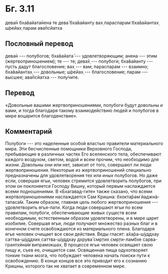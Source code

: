 # Бг. 3.11

дева̄н бха̄вайата̄нена те дева̄ бха̄вайанту вах̣ параспарам̇ бха̄вайантах̣ ш́рейах̣
парам ава̄псйатха

## Пословный перевод

дева̄н --- полубогов; бха̄вайата̄ --- удовлетворяющим; анена --- этим
(жертвоприношением); те --- те; дева̄х̣ --- полубоги; бха̄вайанту --- пусть
дадут благословение; вах̣ --- вам; параспарам --- взаимно; бха̄вайантах̣
--- довольные; ш́рейах̣ --- благословение; парам --- высшее; ава̄псйатха
--- полу́чите.

## Перевод

«Довольные вашими жертвоприношениями, полубоги будут довольны и вами, и
тогда благодаря такому взаимодействию людей и полубогов в мире воцарится
благоденствие».

## Комментарий

Полубоги --- это наделенные особой властью правители материального мира.
Эти бесчисленные помощники Верховного Господа, пребывающие в различных
частях Его вселенского тела, обеспечивают каждого воздухом, светом,
водой и всем прочим, что необходимо для жизни. Довольны они или нет,
зависит от того, совершают ли люди жертвоприношения. Некоторые из
жертвоприношений специально предназначены для удовлетворения тех или
иных полубогов. Но даже если, совершая ягьи, человек стремится
удовлетворить полубогов, при этом он поклоняется Господу Вишну, который
первым наслаждается всеми подношениями. В «Бхагавад-гите» также сказано,
что всеми жертвоприношениями наслаждается Сам Кришна: бхокта̄рам̇
йаджн̃а-тапаса̄м. Таким образом, главная цель любого жертвоприношения ---
удовлетворить ягья-пати. Когда люди совершают ягьи по всем правилам,
полубоги, обеспечивающие живых существ всем необходимым, естественным
образом удовлетворены, и в мире царит изобилие. Совершая ягьи, люди
получают множество разных благ и в конечном счете освобождаются из
материального плена. Благодаря ягье человек очищает все свои действия.
Веды гласят: а̄ха̄ра-ш́уддхау саттва-ш́уддхих̣ саттва-ш́уддхау дхрува̄ смр̣тих̣
смр̣ти-ламбхе сарва-грантхӣна̄м̇ випрамокшах̣. В процессе ягьи человек
освящает свою пищу и, съев ее, очищается сам. Освященная пища
одухотворяет тонкие ткани мозга, что побуждает человека начать поиски
пути к освобождению. В конце концов все это приводит его к сознанию
Кришны, которого так не хватает в современном мире.
